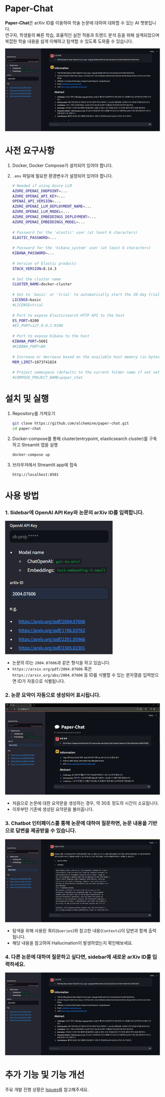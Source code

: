 # Paper-Chat

**Paper-Chat**은 arXiv ID를 이용하여 학술 논문에 대하여 대화할 수 있는 AI 챗봇입니다. \
연구자, 학생들의 빠른 학습, 효율적인 실전 적용과 트렌드 분석 등을 위해 설계되었으며 복잡한 학술 내용을 쉽게 이해하고 탐색할 수 있도록 도와줄 수 있습니다.

![alt text](assets/image-5.png)

# 사전 요구사항

1. Docker, Docker Compose가 설치되어 있어야 합니다.
2. `.env` 파일에 필요한 환경변수가 설정되어 있어야 합니다.

   ```bash
   # Needed if using Azure LLM
   AZURE_OPENAI_ENDPOINT=...
   AZURE_OPENAI_API_KEY=...
   OPENAI_API_VERSION=...
   AZURE_OPENAI_LLM_DEPLOYMENT_NAME=...
   AZURE_OPENAI_LLM_MODEL=...
   AZURE_OPENAI_EMBEDDINGS_DEPLOYMENT=...
   AZURE_OPENAI_EMBEDDINGS_MODEL=...

   # Password for the 'elastic' user (at least 6 characters)
   ELASTIC_PASSWORD=...

   # Password for the 'kibana_system' user (at least 6 characters)
   KIBANA_PASSWORD=...

   # Version of Elastic products
   STACK_VERSION=8.14.3

   # Set the cluster name
   CLUSTER_NAME=docker-cluster

   # Set to 'basic' or 'trial' to automatically start the 30-day trial
   LICENSE=basic
   #LICENSE=trial

   # Port to expose Elasticsearch HTTP API to the host
   ES_PORT=9200
   #ES_PORT=127.0.0.1:9200

   # Port to expose Kibana to the host
   KIBANA_PORT=5601
   #KIBANA_PORT=80

   # Increase or decrease based on the available host memory (in bytes)
   MEM_LIMIT=1073741824

   # Project namespace (defaults to the current folder name if not set)
   #COMPOSE_PROJECT_NAME=paper_chat
   ```

# 설치 및 실행

1. Repository를 가져오기
   ```bash
   git clone https://github.com/alchemine/paper-chat.git
   cd paper-chat
   ```
2. Docker-compose를 통해 cluster(entrypoint, elasticsearch cluster)를 구축하고 Streamlit 앱을 실행

   ```bash
   docker-compose up
   ```

3. 브라우저에서 Streamlit app에 접속
   ```bash
   http://localhost:8501
   ```

# 사용 방법

### 1. Sidebar에 OpenAI API Key와 논문의 arXiv ID를 입력합니다.

![alt text](assets/image-3.png)

- 논문의 ID는 `2004.07606`과 같은 형식을 하고 있습니다.
- `https://arxiv.org/pdf/2004.07606` 혹은 `https://arxiv.org/abs/2004.07606` 등 ID를 식별할 수 있는 문자열을 입력받으면 ID가 자동으로 식별됩니다.

### 2. 논문 요약이 자동으로 생성되어 표시됩니다.

![alt text](assets/image-1.png)

- 처음으로 논문에 대한 요약문을 생성하는 경우, 약 30초 정도의 시간이 소요됩니다.
- 이후부턴 기존에 생성된 요약문을 불러옵니다.

### 3. Chatbot 인터페이스를 통해 논문에 대하여 질문하면, 논문 내용을 기반으로 답변을 제공받을 수 있습니다.

![alt text](assets/image-4.png)

- 탐색을 위해 사용된 쿼리(`Queries`)와 참고한 내용(`Contexts`)이 답변과 함께 출력됩니다.
- 해당 내용을 참고하여 Hallucination이 발생하였는지 확인해보세요.

### 4. 다른 논문에 대하여 질문하고 싶다면, sidebar에 새로운 arXiv ID를 입력하세요.

![alt text](assets/image-5.png)

# 추가 기능 및 기능 개선

주요 개발 진행 상황은 [Issues](https://github.com/alchemine/paper-chat/issues)를 참고해주세요.

